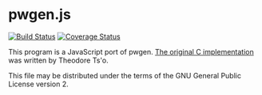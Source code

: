 # pwgen.js

[![Build Status](https://travis-ci.org/kzys/pwgen-js.svg?branch=master)](https://travis-ci.org/kzys/pwgen-js)
[![Coverage Status](https://coveralls.io/repos/kzys/pwgen-js/badge.png?branch=master)](https://coveralls.io/r/kzys/pwgen-js?branch=master)

This program is a JavaScript port of pwgen. [The original C implementation][1] was written by Theodore Ts'o.

This file may be distributed under the terms of the GNU General Public License version 2.

[1]: http://sourceforge.net/projects/pwgen/

